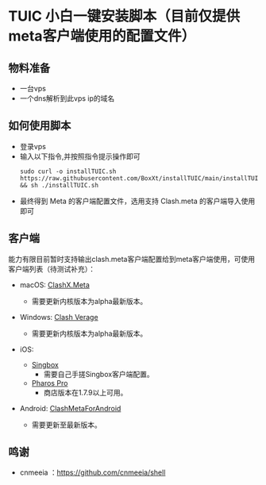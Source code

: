 # TUIC 小白一键安装脚本（目前仅提供meta客户端使用的配置文件）
## 物料准备
* 一台vps
* 一个dns解析到此vps ip的域名


## 如何使用脚本
* 登录vps
* 输入以下指令,并按照指令提示操作即可
  ```
  sudo curl -o installTUIC.sh https://raw.githubusercontent.com/BoxXt/installTUIC/main/installTUIC.sh && sh ./installTUIC.sh
  ```
* 最终得到 Meta 的客户端配置文件，选用支持 Clash.meta 的客户端导入使用即可


## 客户端
  能力有限目前暂时支持输出clash.meta客户端配置给到meta客户端使用，可使用客户端列表（待测试补充）：
  * macOS:
  [ClashX.Meta](https://github.com/MetaCubeX/ClashX.Meta/releases/tag/v1.2.1)
    * 需要更新内核版本为alpha最新版本。
    
  * Windows:
  [Clash Verage](https://github.com/zzzgydi/clash-verge/releases/tag/v1.2.3)
    * 需要更新内核版本为alpha最新版本。
    
  * iOS:
    * [Singbox]() 
      * 需要自己手搓Singbox客户端配置。  
    * [Pharos Pro]()
      * 商店版本在1.7.9以上可用。
  
  * Android:
    [ClashMetaForAndroid](https://github.com/MetaCubeX/ClashMetaForAndroid/releases/tag/Prerelease-alpha)
    * 需要更新至最新版本。









## 鸣谢
* cnmeeia ：https://github.com/cnmeeia/shell
